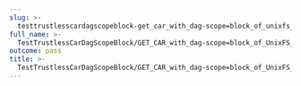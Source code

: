 ```yaml
---
slug: >-
  testtrustlesscardagscopeblock-get_car_with_dag-scope=block_of_unixfs_directory_on_a_path_(format=car)-header_x-content-type-options
full_name: >-
  TestTrustlessCarDagScopeBlock/GET_CAR_with_dag-scope=block_of_UnixFS_directory_on_a_path_(format=car)/Header_X-Content-Type-Options
outcome: pass
title: >-
  TestTrustlessCarDagScopeBlock/GET_CAR_with_dag-scope=block_of_UnixFS_directory_on_a_path_(format=car)/Header_X-Content-Type-Options
---
```


